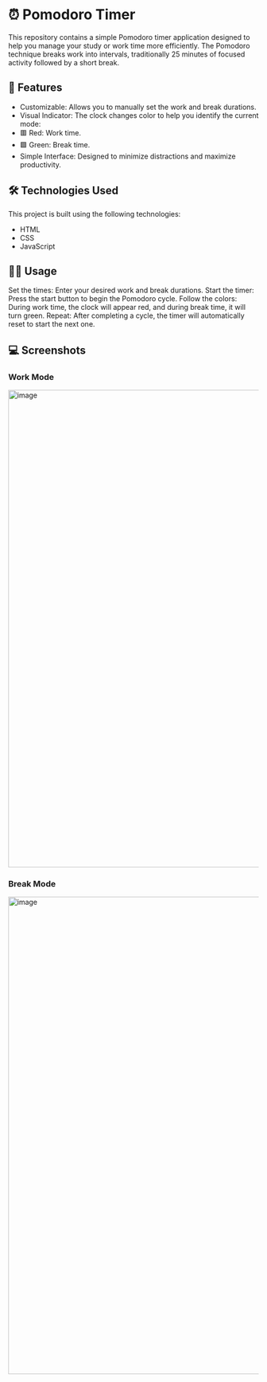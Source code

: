 # ⏰ Pomodoro Timer
This repository contains a simple Pomodoro timer application designed to help you manage your study or work time more efficiently. The Pomodoro technique breaks work into intervals, traditionally 25 minutes of focused activity followed by a short break.

## 🚀 Features
 - Customizable: Allows you to manually set the work and break durations.
 - Visual Indicator: The clock changes color to help you identify the current mode:
 - 🟥 Red: Work time.
 - 🟩 Green: Break time.
 - Simple Interface: Designed to minimize distractions and maximize productivity.
## 🛠️ Technologies Used
This project is built using the following technologies:
 - HTML 
 - CSS
 - JavaScript

## 🧑‍💻 Usage
Set the times: Enter your desired work and break durations.
Start the timer: Press the start button to begin the Pomodoro cycle.
Follow the colors: During work time, the clock will appear red, and during break time, it will turn green.
Repeat: After completing a cycle, the timer will automatically reset to start the next one.

## 💻 Screenshots
### Work Mode
<img width="959" alt="image" src="https://github.com/user-attachments/assets/bd8d9c99-8746-44b8-8999-3aea6855c4f1">

### Break Mode
<img width="959" alt="image" src="https://github.com/user-attachments/assets/afe67b32-f975-4876-9321-109c900c434e">

